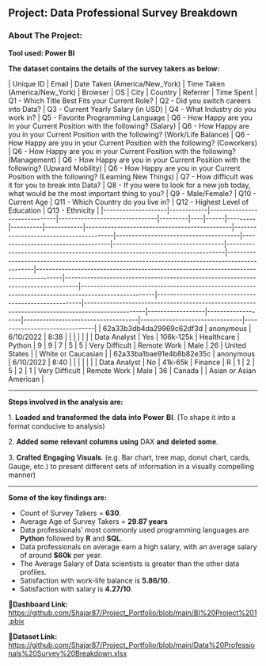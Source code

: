 ## Project: Data Professional Survey Breakdown

### About The Project:

**Tool used: Power BI**


**The dataset contains the details of the survey takers as below:** 

| Unique ID          | Email      | Date Taken (America/New_York) | Time Taken (America/New_York) | Browser | OS | City | Country | Referrer | Time Spent | Q1 - Which Title Best Fits your Current Role? | Q2 - Did you switch careers into Data? | Q3 - Current Yearly Salary (in USD) | Q4 - What Industry do you work in? | Q5 - Favorite Programming Language | Q6 - How Happy are you in your Current Position with the following? (Salary) | Q6 - How Happy are you in your Current Position with the following? (Work/Life Balance) | Q6 - How Happy are you in your Current Position with the following? (Coworkers) | Q6 - How Happy are you in your Current Position with the following? (Management) | Q6 - How Happy are you in your Current Position with the following? (Upward Mobility) | Q6 - How Happy are you in your Current Position with the following? (Learning New Things) | Q7 - How difficult was it for you to break into Data? | Q8 - If you were to look for a new job today, what would be the most important thing to you? | Q9 - Male/Female? | Q10 - Current Age | Q11 - Which Country do you live in? | Q12 - Highest Level of Education | Q13 - Ethnicity            |
|--------------------|------------|------------------------------|-------------------------------|---------|----|------|---------|----------|------------|----------------------------------------------|----------------------------------------|---------------------------------------|------------------------------------|-----------------------------------|-----------------------------------------------------------------------------|-----------------------------------------------------------------------------------------------|--------------------------------------------------------------------------------------|----------------------------------------------------------------------------------|-----------------------------------------------------------------------------------------------------|------------------------------------------------------|-------------------------------------------------------------------------------------------------|------------------|-------------------|------------------------------------|--------------------------------|-------------------------------|
| 62a33b3db4da29969c62df3d | anonymous  | 6/10/2022                    | 8:38                          |         |    |      |         |          |            | Data Analyst                                 | Yes                                    | 106k-125k                             | Healthcare                         | Python                            | 9                                                                           | 9                                                                                             | 7                                                                                    | 5                                                                                | 5                                                                                                   | Very Difficult                                       | Remote Work                                                                                     | Male             | 26                | United States                      |                                  | White or Caucasian         |
| 62a33ba1bae91e4b8b82e35c | anonymous  | 6/10/2022                    | 8:40                          |         |    |      |         |          |            | Data Analyst                                 | No                                     | 41k-65k                               | Finance                            | R                                 | 1                                                                           | 2                                                                                             | 5                                                                                    | 2                                                                                | 1                                                                                                   | Very Difficult                                       | Remote Work                                                                                     | Male             | 36                | Canada                             |                                  | Asian or Asian American    |




--- 
**Steps involved in the analysis are:**

1️. 𝐋𝐨𝐚𝐝𝐞𝐝 𝐚𝐧𝐝 𝐭𝐫𝐚𝐧𝐬𝐟𝐨𝐫𝐦𝐞𝐝 𝐭𝐡𝐞 𝐝𝐚𝐭𝐚 𝐢𝐧𝐭𝐨 𝐏𝐨𝐰𝐞𝐫 𝐁𝐈.
(To shape it into a format conducive to analysis)

2️. 𝐀𝐝𝐝𝐞𝐝 𝐬𝐨𝐦𝐞 𝐫𝐞𝐥𝐞𝐯𝐚𝐧𝐭 𝐜𝐨𝐥𝐮𝐦𝐧𝐬 𝐮𝐬𝐢𝐧𝐠 DAX 𝐚𝐧𝐝 𝐝𝐞𝐥𝐞𝐭𝐞𝐝 𝐬𝐨𝐦𝐞.

3️. 𝐂𝐫𝐚𝐟𝐭𝐞𝐝 𝐄𝐧𝐠𝐚𝐠𝐢𝐧𝐠 𝐕𝐢𝐬𝐮𝐚𝐥𝐬.
(e.g. Bar chart, tree map, donut chart, cards, Gauge, etc.) to present different sets of information in a visually compelling manner)


---
**Some of the key findings are:**
- Count of Survey Takers = **630**.
- Average Age of Survey Takers = **29.87 years**
- Data professionals' most commonly used programming languages are **Python** followed by **R** and **SQL**.
- Data professionals on average earn a high salary, with an average salary of around **$60k** per year.
- The Average Salary of Data scientists is greater than the other data profiles.
- Satisfaction with work-life balance is **5.86/10**.
- Satisfaction with salary is **4.27/10**.

   
**🔗Dashboard Link:** https://github.com/Shajar87/Project_Portfolio/blob/main/BI%20Project%201.pbix

**🔗Dataset Link:** https://github.com/Shajar87/Project_Portfolio/blob/main/Data%20Professionals%20Survey%20Breakdown.xlsx
